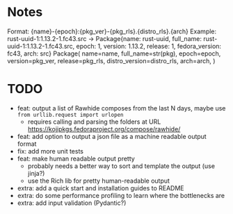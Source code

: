 # Notes

Format: {name}-{epoch}:{pkg_ver}-{pkg_rls}.{distro_rls}.{arch}
Example: rust-uuid-1:1.13.2-1.fc43.src ->
Package{name: rust-uuid, full_name: rust-uuid-1:1.13.2-1.fc43.src, epoch: 1, version: 1.13.2, release: 1, fedora_version: fc43, arch: src}
Package(
        name=name,
        full_name=str(pkg),
        epoch=epoch,
        version=pkg_ver,
        release=pkg_rls,
        distro_version=distro_rls,
        arch=arch,
    )

# TODO

- feat: output a list of Rawhide composes from the last N days, maybe use `from urllib.request import urlopen`
  - requires calling and parsing the folders at URL https://kojipkgs.fedoraproject.org/compose/rawhide/
- feat: add option to output a json file as a machine readable output format
- fix: add more unit tests
- feat: make human readable output pretty
  - probably needs a better way to sort and template the output (use jinja?)
  - use the Rich lib for pretty human-readable output
- extra: add a quick start and installation guides to README
- extra: do some performance profiling to learn where the bottlenecks are
- extra: add input validation (Pydantic?)
